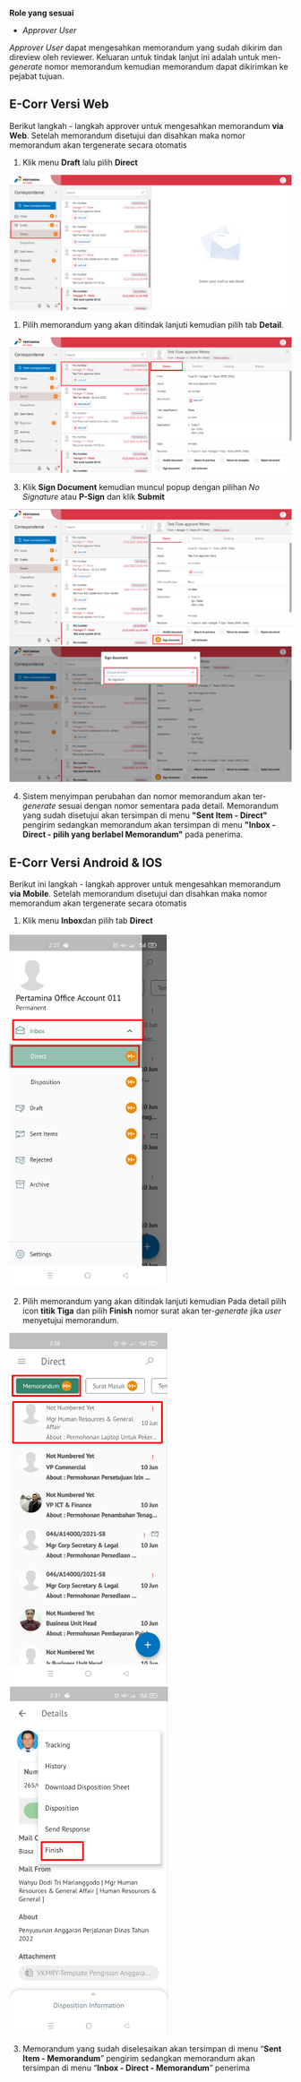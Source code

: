 **Role yang sesuai**

- *Approver User*

*Approver User* dapat mengesahkan memorandum yang sudah dikirim dan direview oleh reviewer. Keluaran untuk tindak lanjut ini adalah untuk men-*generate* nomor memorandum kemudian memorandum dapat dikirimkan ke pejabat tujuan. 

## **E-Corr Versi Web**

Berikut langkah - langkah approver untuk mengesahkan memorandum **via Web**. Setelah memorandum disetujui dan disahkan maka nomor memorandum akan tergenerate secara otomatis


1. Klik menu **Draft** lalu pilih  **Direct**

![gambar](Memorandum/MM_Web/MM-45.png)

1. Pilih memorandum yang akan ditindak lanjuti kemudian pilih tab **Detail**.

![gambar](Memorandum/MM_Web/MM-46.png)

3. Klik **Sign Document** kemudian muncul popup dengan pilihan *No Signature* atau **P-Sign** dan klik **Submit**

![gambar](Memorandum/MM_Web/MM-47.png)
![gambar](Memorandum/MM_Web/MM-48.png) 

4. Sistem menyimpan perubahan dan nomor memorandum akan ter-*generate* sesuai dengan nomor sementara pada detail. Memorandum yang sudah disetujui akan tersimpan di menu **"Sent Item - Direct"** pengirim sedangkan memorandum akan tersimpan di menu **"Inbox - Direct - pilih yang berlabel Memorandum"** pada penerima.
   


## **E-Corr Versi Android & IOS**

Berikut ini langkah - langkah approver untuk mengesahkan memorandum **via Mobile**. Setelah memorandum disetujui dan disahkan maka nomor memorandum akan tergenerate secara otomatis

1. Klik menu **Inbox**dan pilih tab **Direct**

![gambar](Memorandum/MM_Android/Nomormemo/02MM-23.png)

2. Pilih memorandum yang akan ditindak lanjuti kemudian Pada detail pilih icon **titik Tiga** dan pilih **Finish** nomor surat akan ter-_generate_ jika _user_ menyetujui memorandum.

![gambar](Memorandum/MM_Android/Nomormemo/02MM-24.png) 
![gambar](Memorandum/MM_Android/Nomormemo/02MM-25.png)

3. Memorandum yang sudah diselesaikan akan tersimpan di menu “**Sent Item - Memorandum**” pengirim sedangkan memorandum akan tersimpan di menu “**Inbox - Direct - Memorandum**” penerima